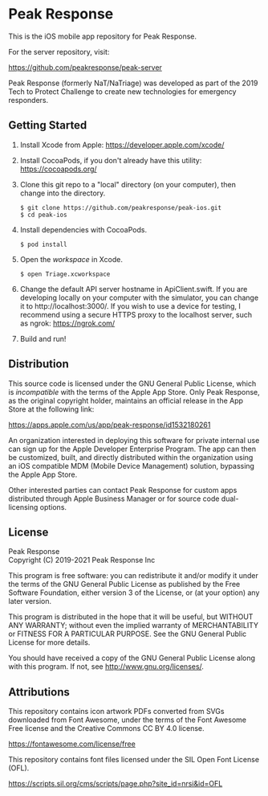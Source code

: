 # Peak Response

This is the iOS mobile app repository for Peak Response.

For the server repository, visit:

https://github.com/peakresponse/peak-server

Peak Response (formerly NaT/NaTriage) was developed as part of the 2019 Tech to Protect Challenge to create new technologies for emergency responders.


## Getting Started

1. Install Xcode from Apple: https://developer.apple.com/xcode/

2. Install CocoaPods, if you don't already have this utility: https://cocoapods.org/

3. Clone this git repo to a "local" directory (on your computer), then change
   into the directory.

   ```
   $ git clone https://github.com/peakresponse/peak-ios.git
   $ cd peak-ios
   ```

4. Install dependencies with CocoaPods.

   ```
   $ pod install
   ```

5. Open the _workspace_ in Xcode.

   ```
   $ open Triage.xcworkspace
   ```

6. Change the default API server hostname in ApiClient.swift. If you are
   developing locally on your computer with the simulator, you can change it
   to http://localhost:3000/. If you wish to use a device for testing,
   I recommend using a secure HTTPS proxy to the localhost server, such as
   ngrok: https://ngrok.com/

7. Build and run!

## Distribution

This source code is licensed under the GNU General Public License, which is
_incompatible_ with the terms of the Apple App Store. Only Peak Response,
as the original copyright holder, maintains an official release in the
App Store at the following link:

https://apps.apple.com/us/app/peak-response/id1532180261

An organization interested in deploying this software for private internal
use can sign up for the Apple Developer Enterprise Program. The app can then
be customized, built, and directly distributed within the organization using
an iOS compatible MDM (Mobile Device Management) solution, bypassing the
Apple App Store.

Other interested parties can contact Peak Response for custom apps distributed
through Apple Business Manager or for source code dual-licensing options.

## License

Peak Response  
Copyright (C) 2019-2021 Peak Response Inc

This program is free software: you can redistribute it and/or modify
it under the terms of the GNU General Public License as published by
the Free Software Foundation, either version 3 of the License, or
(at your option) any later version.

This program is distributed in the hope that it will be useful,
but WITHOUT ANY WARRANTY; without even the implied warranty of
MERCHANTABILITY or FITNESS FOR A PARTICULAR PURPOSE.  See the
GNU General Public License for more details.

You should have received a copy of the GNU General Public License
along with this program.  If not, see <http://www.gnu.org/licenses/>.

## Attributions

This repository contains icon artwork PDFs converted from SVGs downloaded from
Font Awesome, under the terms of the Font Awesome Free license and the
Creative Commons CC BY 4.0 license.

https://fontawesome.com/license/free

This repository contains font files licensed under the SIL Open Font License (OFL).

https://scripts.sil.org/cms/scripts/page.php?site_id=nrsi&id=OFL
